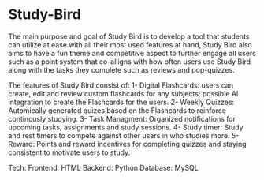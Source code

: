 # Study-Bird
The main purpose and goal of Study Bird is to develop a tool that students can utilize at ease with all their most used features at hand, Study Bird also aims to have a fun theme and competitive aspect to further engage all users such as a point system that co-alligns with how often users use Study Bird along with the tasks they complete such as reviews and pop-quizzes.

The features of Study Bird consist of:
1- Digital Flashcards: users can create, edit and review custom flashcards for any subjects; possible AI integration to create the Flashcards for the users.
2- Weekly Quizzes: Automically generated quizes based on the Flashcards to reinforce continously studying.
3- Task Managment: Organized notifications for upcoming tasks, assignments and study sessions.
4- Study timer: Study and rest timers to compete against other users in who studies more.
5- Reward: Points and reward incentives for completing quizzes and staying consistent to motivate users to study.

Tech:
Frontend: HTML
Backend: Python
Database: MySQL

